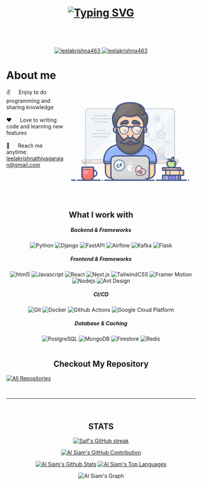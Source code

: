 <!-- <a href="https://komarev.com/ghpvc/?username=leelakrishna463">
  <img align="right" src="https://komarev.com/ghpvc/?username=leelakrishna463&label=Visitors&color=0e75b6&style=flat" alt="Profile visitor" />
</a> -->

<!-- Intro  -->
<h1 align="center">
    <a href="https://git.io/typing-svg"><img src="https://readme-typing-svg.herokuapp.com?font=Caveat&size=30&duration=3000&pause=1000&color=2DBA4E&center=true&vCenter=true&repeat=false&random=false&width=435&lines=Hello+There!;I+am+Leelakrishna+Thiyagarajan" alt="Typing SVG" /></a>
</h1>

<h4 align="center"> 
  <samp style="color: #fafbfc;">
    「 Software Engineer from <b>Bangalore, India</b> 」
    <br>
    <br>
  </samp>
</h4>

<p align="center">
<a href="https://the-spirit-wing.info" target="_blank">
  <img src="https://img.shields.io/badge/Portfolio-2b3137?style=for-the-badge&logo=radar&logoColor=white" alt="leelakrishna463" />
 </a>
 <a href="https://linkedin.com/in/leelakrishna-thiyagarajan" target="_blank">
  <img src="https://img.shields.io/badge/LinkedIn-2b3137?style=for-the-badge&logo=linkedin&logoColor=white" alt="leelakrishna463"/>
 </a>
<br />

<!-- About Section -->

# About me

<p>
 <img align="right" width="350" src="/assets/programmer.gif" alt="Coding gif" />
  
 ✌️ &emsp; Enjoy to do programming and sharing knowledge <br/><br/>
 ❤️ &emsp; Love to writing code and learning new features<br/><br/>
 📧 &emsp; Reach me anytime: leelakrishnathiyagarajan@gmail.com<br/><br/>

</p>

<br/>
<br/>
<br/>

<center><h2>What I work with</h2><Center>

<center><h5>Backend & Frameworks</h5>
<img style="display:inline" alt="Python" src="https://img.shields.io/badge/Python-ffffff?style=flat-square&logo=python&logoColor=black" />
<img alt="Django" src="https://img.shields.io/badge/Django-ffffff?style=flat-square&logo=django&logoColor=black" />
<img alt="FastAPI" src="https://img.shields.io/badge/FastAPI-ffffff?style=flat-square&logo=fastapi&logoColor=black" />
<img alt="Airflow" src="https://img.shields.io/badge/Airflow-ffffff?style=flat-square&logo=apache-airflow&logoColor=black" />
<img alt="Kafka" src="https://img.shields.io/badge/Kafka-ffffff?style=flat-square&logo=apache-kafka&logoColor=black" />
<img alt="Flask" src="https://img.shields.io/badge/Flask-ffffff?style=flat-square&logo=flask&logoColor=black" />
</center>

<center><h5>Frontend & Frameworks</h5>
<img alt="html5" src="https://img.shields.io/badge/HTML5-white?style=flat-square&logo=html5&logoColor=black" />
<img alt="Javascript" src="https://img.shields.io/badge/Javascript-white?style=flat-square&logo=javascript&logoColor=black" /> 
<img alt="React" src="https://img.shields.io/badge/React-ffffff?style=flat-square&logo=react&logoColor=black" />
<img alt="Next.js" src="https://img.shields.io/badge/NextJS-ffffff?style=flat-square&logo=nextdotjs&logoColor=black" />
<img alt="TailwindCSS" src="https://img.shields.io/badge/TailwindCSS-ffffff?style=flat-square&logo=tailwindcss&logoColor=black" />
<img alt="Framer Motion" src="https://img.shields.io/badge/Framer%20Motion-ffffff?style=flat-square&logo=framer&logoColor=black" />
<img alt="Nodejs" src="https://img.shields.io/badge/-Nodejs-white?style=flat-square&logo=Node.js&logoColor=black" />
<img alt="Ant Design" src="https://img.shields.io/badge/Ant%20Design-ffffff?style=flat-square&logo=antdesign&logoColor=black" />
</center>

<center>
<h5>CI/CD</h5>
<img alt="Git" src="https://img.shields.io/badge/Git-white?style=flat-square&logo=git&logoColor=black" />
<img alt="Docker" src="https://img.shields.io/badge/Docker-ffffff?style=flat-square&logo=docker&logoColor=black" />
<img alt="Github Actions" src="https://img.shields.io/badge/Github_Actions-ffffff?style=flat-square&logo=github-actions&logoColor=black" />
<img alt="Google Cloud Platform" src="https://img.shields.io/badge/Google_Cloud_Platform-ffffff?style=flat-square&logo=google-cloud&logoColor=black" />
</center>

<center>
<h5>Database & Caching</h5>
<img alt="PostgreSQL" src="https://img.shields.io/badge/Postgresql-white?style=flat-square&logo=postgresql&logoColor=black" />
<img alt="MongoDB" src="https://img.shields.io/badge/MongoDB-white?style=flat-square&logo=mongodb&logoColor=black" />
<img alt="Firestore" src="https://img.shields.io/badge/Firestore-white?style=flat-square&logo=firebase&logoColor=black" />
<img alt="Redis" src="https://img.shields.io/badge/Redis-white?style=flat-square&logo=redis&logoColor=black" />
</center>

<br/>

## Checkout My Repository
<p align="left">
  <a href="https://github.com/leelakrishna463?tab=repositories" target="_blank"><img alt="All Repositories" title="All Repositories" src="https://img.shields.io/badge/-All%20Repos-2962FF?style=for-the-badge&logo=koding&logoColor=white"/></a>
</p>

<br/>
<hr/>
<br/>

## STATS

<p align="center">
  <a href="https://github.com/leelakrishna463">
    <img src="https://github-readme-streak-stats.herokuapp.com/?user=leelakrishna463&theme=radical&border=7F3FBF&background=0D1117" alt="Saif's GitHub streak"/>
  </a>
</p>

<p align="center">
  <a href="https://github.com/leelakrishna463">
    <img src="https://github-profile-summary-cards.vercel.app/api/cards/profile-details?username=leelakrishna463&theme=radical" alt="Al Siam's GitHub Contribution"/>
  </a>
</p>

<a> 
    <a href="https://github.com/leelakrishna463"><img alt="Al Siam's Github Stats" src="https://denvercoder1-github-readme-stats.vercel.app/api?username=leelakrishna463&show_icons=true&count_private=true&theme=react&border_color=7F3FBF&bg_color=0D1117&title_color=F85D7F&icon_color=F8D866" height="192px" width="49.5%"/></a>
  <a href="https://github.com/leelakrishna463"><img alt="Al Siam's Top Languages" src="https://denvercoder1-github-readme-stats.vercel.app/api/top-langs/?username=leelakrishna463&langs_count=8&layout=compact&theme=react&border_color=7F3FBF&bg_color=0D1117&title_color=F85D7F&icon_color=F8D866" height="192px" width="49.5%"/></a>
  <br/>
</a>

![Al Siam's Graph](https://github-readme-activity-graph.vercel.app/graph?username=leelakrishna463&custom_title=Al%20Siam's%20GitHub%20Activity%20Graph&bg_color=0D1117&color=7F3FBF&line=7F3FBF&point=7F3FBF&area_color=FFFFFF&title_color=FFFFFF&area=true)
